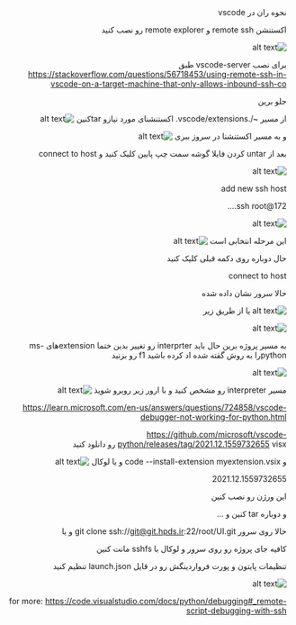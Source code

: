 <div dir="rtl">
نحوه ران در vscode
  
اکستنشن remote ssh و remote explorer رو نصب کنید


![alt text](./images/1.png)
  
  برای نصب vscode-server   طبق 
  https://stackoverflow.com/questions/56718453/using-remote-ssh-in-vscode-on-a-target-machine-that-only-allows-inbound-ssh-co 
  
  جلو برین
  
  از مسیر  ~/.vscode/extensions. 
اکستنشنای مورد نیازو tarکنین 
  ![alt text](./images/2.png)
  
  و به مسیر اکستنشنا در سروز ببری
  ![alt text](./images/3.png)
  
  بعد از untar کردن فایلا
  گوشه سمت چپ پایین کلیک کنید و connect to host
  
  ![alt text](./images/4.png)
  
  add new ssh host
  
  ssh root@172....
  
  ![alt text](./images/5.png)
  
  این مرحله انتخابی است
  ![alt text](./images/6.png)
  
  حال دوباره روی دکمه قبلی کلیک کنید
  
  connect to host
  
  حالا سرور نشان داده شده
  
  ![alt text](./images/7.png)
  یا از طریق زیر
  
  ![alt text](./images/8.png)
  
  به مسیر پروژه برین
  حال باید interprter رو تغییر بدین
  ختما extensionهای ms-pythonرا به روش گقته شده اد کرده باشید
  f1 رو بزنید
  
   ![alt text](./images/9.png)
  
  مسیر interpreter رو مشخص کنید و با ارور زیر روبرو شویذ
  ![alt text](./images/10.png)
  
  
  https://learn.microsoft.com/en-us/answers/questions/724858/vscode-debugger-not-working-for-python.html
  
  https://github.com/microsoft/vscode-python/releases/tag/2021.12.1559732655
  visx رو دانلود کنید
  
  و code --install-extension myextension.vsix
  و یا لوکال
  ![alt text](./images/11.png)
  
  2021.12.1559732655
  
  این ورژن رو نصب کنین

و دوباره tar کنین و ...

حالا روی سرور git clone ssh://git@git.hpds.ir:22/root/UI.git
و یا
  
کافیه جای پروژه رو روی سرور و لوکال با sshfs مانت کنین
  
تنظیمات پایتون و پورت فرواردینگش رو در قایل launch.json تنظیم کنید 
  
  
![alt text](./images/12.png)
  
for more:
https://code.visualstudio.com/docs/python/debugging#_remote-script-debugging-with-ssh
  
</div>
